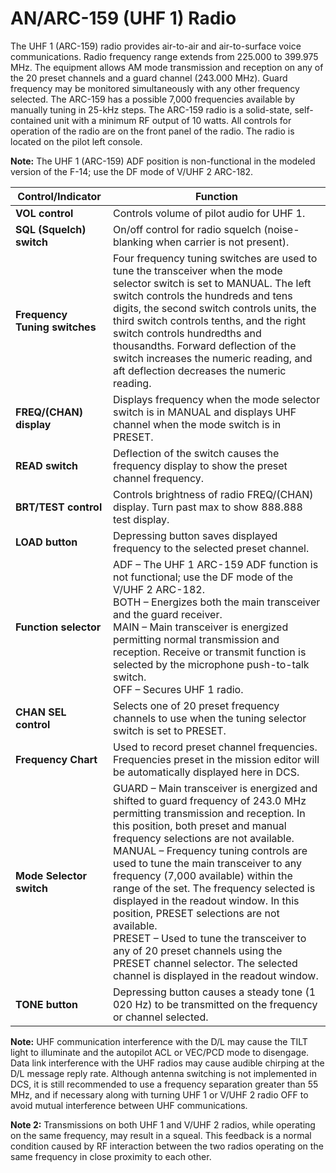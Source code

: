 # AN/ARC-159 (UHF 1) Radio

The UHF 1 (ARC-159) radio provides air-to-air and air-to-surface voice communications. Radio frequency range extends from 225.000 to 399.975 MHz. The equipment allows AM mode transmission and reception on any of the 20 preset channels and a guard channel (243.000 MHz). Guard frequency may be monitored simultaneously with any other frequency selected. The ARC-159 has a possible 7,000 frequencies available by manually tuning in 25-kHz steps. The ARC-159 radio is a solid-state, self-contained unit with a minimum RF output of 10 watts. All controls for operation of the radio are on the front panel of the radio. The radio is located on the pilot left console.

**Note:** The UHF 1 (ARC-159) ADF position is non-functional in the modeled version of the F-14; use the DF mode of V/UHF 2 ARC-182.

| Control/Indicator                  | Function                                                |
| ---------------------------------- | ------------------------------------------------------- |
| **VOL control**                    | Controls volume of pilot audio for UHF 1.               |
| **SQL (Squelch) switch**           | On/off control for radio squelch (noise-blanking when carrier is not present). |
| **Frequency Tuning switches**      | Four frequency tuning switches are used to tune the transceiver when the mode selector switch is set to MANUAL. The left switch controls the hundreds and tens digits, the second switch controls units, the third switch controls tenths, and the right switch controls hundredths and thousandths. Forward deflection of the switch increases the numeric reading, and aft deflection decreases the numeric reading. |
| **FREQ/(CHAN) display**            | Displays frequency when the mode selector switch is in MANUAL and displays UHF channel when the mode switch is in PRESET. |
| **READ switch**                    | Deflection of the switch causes the frequency display to show the preset channel frequency. |
| **BRT/TEST control**               | Controls brightness of radio FREQ/(CHAN) display. Turn past max to show 888.888 test display. |
| **LOAD button**                    | Depressing button saves displayed frequency to the selected preset channel. |
| **Function selector**              | ADF – The UHF 1 ARC-159 ADF function is not functional; use the DF mode of the V/UHF 2 ARC-182.<br>BOTH – Energizes both the main transceiver and the guard receiver.<br>MAIN – Main transceiver is energized permitting normal transmission and reception. Receive or transmit function is selected by the microphone push-to-talk switch.<br>OFF – Secures UHF 1 radio. |
| **CHAN SEL control**               | Selects one of 20 preset frequency channels to use when the tuning selector switch is set to PRESET. |
| **Frequency Chart**                | Used to record preset channel frequencies. Frequencies preset in the mission editor will be automatically displayed here in DCS. |
| **Mode Selector switch**           | GUARD – Main transceiver is energized and shifted to guard frequency of 243.0 MHz permitting transmission and reception. In this position, both preset and manual frequency selections are not available.<br>MANUAL – Frequency tuning controls are used to tune the main transceiver to any frequency (7,000 available) within the range of the set. The frequency selected is displayed in the readout window. In this position, PRESET selections are not available.<br>PRESET – Used to tune the transceiver to any of 20 preset channels using the PRESET channel selector. The selected channel is displayed in the readout window. |
| **TONE button**                    | Depressing button causes a steady tone (1 020 Hz) to be transmitted on the frequency or channel selected. |

**Note:** UHF communication interference with the D/L may cause the TILT light to illuminate and the autopilot ACL or VEC/PCD mode to disengage. Data link interference with the UHF radios may cause audible chirping at the D/L message reply rate. Although antenna switching is not implemented in DCS, it is still recommended to use a frequency separation greater than 55 MHz, and if necessary along with turning UHF 1 or V/UHF 2 radio OFF to avoid mutual interference between UHF communications.

**Note 2:** Transmissions on both UHF 1 and V/UHF 2 radios, while operating on the same frequency, may result in a squeal. This feedback is a normal condition caused by RF interaction between the two radios operating on the same frequency in close proximity to each other.

